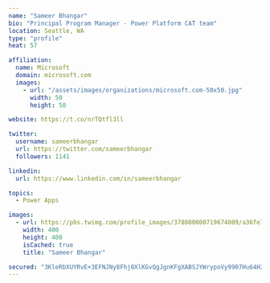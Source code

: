 ```yaml
---
name: "Sameer Bhangar"
bio: "Principal Program Manager - Power Platform CAT team"
location: Seattle, WA
type: "profile"
heat: 57

affiliation:
  name: Microsoft
  domain: microsoft.com
  images:
    - url: "/assets/images/organizations/microsoft.com-50x50.jpg"
      width: 50
      height: 50

website: https://t.co/nrTQtfl3ll

twitter:
  username: sameerbhangar
  url: https://twitter.com/sameerbhangar
  followers: 1141

linkedin:
  url: https://www.linkedin.com/in/sameerbhangar

topics:
  - Power Apps

images:
  - url: https://pbs.twimg.com/profile_images/378800000719674009/a36fe7ddfab1778b76e5793772e43798_400x400.jpeg
    width: 400
    height: 400
    isCached: true
    title: "Sameer Bhangar"

secured: "3KleRbXUYRvE+3EFNJNy8Fhj8XlKGvQgJgnKFgXABSJYWrypoVy9907Hu64H2HDMuuyubIbO6PwIB54BfFv+BksnWlv61ONRN8vmX5TKLbPGzGmXP48vQBPG/bbAo9TgBXg4Vgt3m5k6jhuBGiRGvQBLxGoga9tgTR4li4Pd8eWebzRwI8QWeeQBDvj/KcW9KbrBtOOHMCPHdVMBcttTkq3Bl6vdyw9Ogcl2wbXR+BoCuyJ/S64KjWUZwrJkSquh3J99FLq21ssqLhInlWXhAiyqmoIpMG1DDVfmwanK8egSmyuNtQcBX6R2boZePtiolhvR7NMpakV2Sfgy9qcqoXyqPijWdBp3Xs5Uj/I/T/yo33z8Z3Oz457GCTcj8Q5ksVktR8jesSu8Psh39EBWNZZt5DxrH1lTHLZH3cuaFQ8=;xUE62uohvdCH4qjfgUBZ5g=="
---
```


